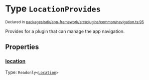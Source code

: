 # Type `LocationProvides`
<sub>Declared in [packages/sdk/app-framework/src/plugins/common/navigation.ts:95](https://github.com/dxos/dxos/blob/ce1e5d079/packages/sdk/app-framework/src/plugins/common/navigation.ts#L95)</sub>


Provides for a plugin that can manage the app navigation.

## Properties
### [location](https://github.com/dxos/dxos/blob/ce1e5d079/packages/sdk/app-framework/src/plugins/common/navigation.ts#L96)
Type: <code>Readonly&lt;[Location](/api/@dxos/app-framework/types/Location)&gt;</code>





